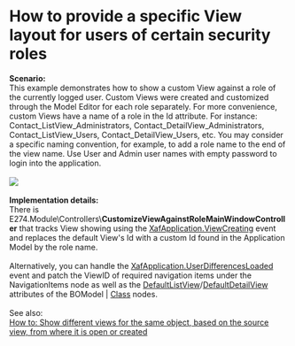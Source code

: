 # How to provide a specific View layout for users of certain security roles


<p><strong>Scenario:</strong><br>This example demonstrates how to show a custom View against a role of the currently logged user. Custom Views were created and customized through the Model Editor for each role separately. For more convenience, custom Views have a name of a role in the Id attribute. For instance: Contact_ListView_Administrators, Contact_DetailView_Administrators, Contact_ListView_Users, Contact_DetailView_Users, etc. You may consider a specific naming convention, for example, to add a role name to the end of the view name. Use User and Admin user names with empty password to login into the application.<br><br><img src="https://raw.githubusercontent.com/DevExpress-Examples/how-to-provide-a-specific-view-layout-for-users-of-certain-security-roles-e274/10.2.3+/media/141c6733-28c6-11e6-80bf-00155d62480c.png"><br><br><strong>Implementation details:</strong><br>There is E274.Module\Controllers\<strong>CustomizeViewAgainstRoleMainWindowController</strong> that tracks View showing using the <a href="https://documentation.devexpress.com/eXpressAppFramework/DevExpressExpressAppXafApplication_ViewCreatingtopic.aspx">XafApplication.ViewCreating</a> event and replaces the default View's Id with a custom Id found in the Application Model by the role name. <br><br>Alternatively, you can handle the <a href="https://documentation.devexpress.com/eXpressAppFramework/DevExpressExpressAppXafApplication_UserDifferencesLoadedtopic.aspx">XafApplication.UserDifferencesLoaded</a> event and patch the ViewID of required navigation items under the NavigationItems node as well as the <a href="https://documentation.devexpress.com/eXpressAppFramework/DevExpressExpressAppModelIModelClass_DefaultListViewtopic.aspx">DefaultListView</a>/<a href="https://documentation.devexpress.com/eXpressAppFramework/DevExpressExpressAppModelIModelClass_DefaultDetailViewtopic.aspx">DefaultDetailView</a> attributes of the BOModel | <a href="https://documentation.devexpress.com/#eXpressAppFramework/clsDevExpressExpressAppModelIModelClasstopic">Class</a> nodes.<br><br>See also:<br><a href="https://www.devexpress.com/Support/Center/p/E2375">How to: Show different views for the same object, based on the source view, from where it is open or created</a></p>

<br/>



